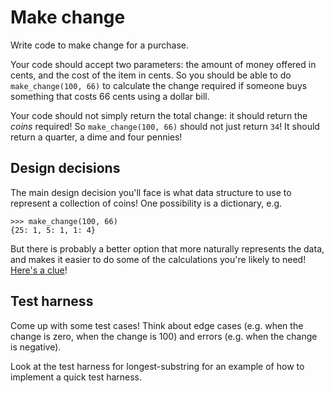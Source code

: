 # Make change

Write code to make change for a purchase. 

Your code should accept two parameters: the amount of money offered in
cents, and the cost of the item in cents. So you should be able to do
`make_change(100, 66)` to calculate the change required if someone buys
something that costs 66 cents using a dollar bill.

Your code should not simply return the total change: it should return
the _coins_ required! So `make_change(100, 66)` should not just return
`34`! It should return a quarter, a dime and four pennies!

## Design decisions

The main design decision you'll face is what data structure to use to
represent a collection of coins! One possibility is a dictionary, e.g.

```
>>> make_change(100, 66)
{25: 1, 5: 1, 1: 4}
```

But there is probably a better option that more naturally represents the
data, and makes it easier to do some of the calculations you're likely
to need! [Here's a
clue](https://docs.python.org/2/library/collections.html)!

## Test harness

Come up with some test cases! Think about edge cases (e.g. when the
change is zero, when the change is 100) and errors (e.g. when the change
is negative).

Look at the test harness for longest-substring for an example of how to
implement a quick test harness.
